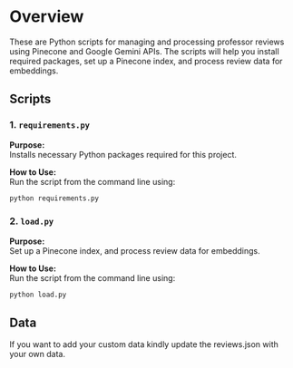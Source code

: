 # Overview

These are Python scripts for managing and processing professor reviews using Pinecone and Google Gemini APIs. The scripts will help you install required packages, set up a Pinecone index, and process review data for embeddings.

## Scripts

### 1. `requirements.py`

**Purpose:**  
Installs necessary Python packages required for this project.

**How to Use:**  
Run the script from the command line using:

```bash
python requirements.py
```

### 2. `load.py`

**Purpose:**  
Set up a Pinecone index, and process review data for embeddings.

**How to Use:**  
Run the script from the command line using:

```bash
python load.py
```

## Data

If you want to add your custom data kindly update the reviews.json with your own data.
